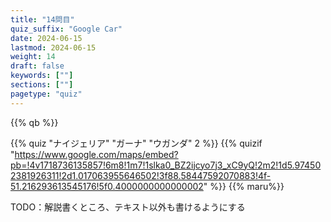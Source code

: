 ```yaml
---
title: "14問目"
quiz_suffix: "Google Car"
date: 2024-06-15
lastmod: 2024-06-15
weight: 14
draft: false
keywords: [""]
sections: [""]
pagetype: "quiz"
---
```


{{% qb %}}

{{% quiz "ナイジェリア" "ガーナ" "ウガンダ" 2 %}}
{{% quizif "https://www.google.com/maps/embed?pb=!4v1718736135857!6m8!1m7!1slka0_BZ2ijcyo7j3_xC9yQ!2m2!1d5.974502381926311!2d1.017063955646502!3f88.58447592070883!4f-51.216293613545176!5f0.4000000000000002" %}}
{{% maru%}}

<div class="googlemap-if ansarea transparent-area">
TODO：解説書くところ、テキスト以外も書けるようにする
</div>